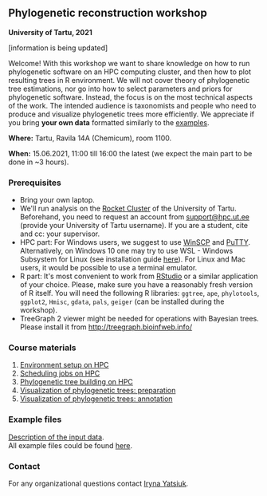 ## Phylogenetic reconstruction workshop
**University of Tartu, 2021** 

[information is being updated]

Welcome! With this workshop we want to share knowledge on how to run phylogenetic software on an HPC computing cluster, and then how to plot resulting trees in R environment. We will not cover theory of phylogenetic tree estimations, nor go into how to select parameters and priors for phylogenetic software. Instead, the focus is on the most technical aspects of the work. The intended audience is taxonomists and people who need to produce and visualize phylogenetic trees more efficiently. We appreciate if you bring **your own data** formatted similarly to the [examples](examples.md).

**Where:** Tartu, Ravila 14A (Chemicum), room 1100.

**When:** 15.06.2021, 11:00 till 16:00 the latest (we expect the main part to be done in ~3 hours).

### Prerequisites
- Bring your own laptop.
- We'll run analysis on the [Rocket Cluster](https://hpc.ut.ee/en/resources/rocket-cluster-en/) of the University of Tartu. Beforehand, you need to request an account from support@hpc.ut.ee (provide your University of Tartu username). If you are a student, cite and cc: your supervisor.
- HPC part: For Windows users, we suggest to use [WinSCP](https://winscp.net/eng/downloads.php) and [PuTTY](https://winscp.net/eng/downloads.php#putty).
Alternatively, on Windows 10 one may try to use WSL - Windows Subsystem for Linux (see installation guide [here](https://docs.microsoft.com/en-us/windows/wsl/install-win10)).
For Linux and Mac users, it would be possible to use a terminal emulator.
- R part: It's most convenient to work from [RStudio](https://www.rstudio.com/products/rstudio/download/) or a similar application of your choice. Please, make sure you have a reasonably fresh version of R itself. You will need the following R libraries: `ggtree`, `ape`, `phylotools`, `ggplot2`, `Hmisc`, `gdata`, `pals`, `geiger` (can be installed during the workshop).
- TreeGraph 2 viewer might be needed for operations with Bayesian trees. Please install it from http://treegraph.bioinfweb.info/

### Course materials
1. [Environment setup on HPC](00.Environment_setup.md)
2. [Scheduling jobs on HPC](01.SLURM.md)
3. [Phylogenetic tree building on HPC](02.Phylo_on_HPC.md)
4. [Visualization of phylogenetic trees: preparation](03.Tree_viz.md)
5. [Visualization of phylogenetic trees: annotation](03.Tree_viz.md)

### Example files
[Description of the input data](examples.md).<br/>
All example files could be found [here](https://github.com/Mycology-Microbiology-Center/Phylo2021/tree/main/data).


### Contact
For any organizational questions contact [Iryna Yatsiuk](mailto:iryna.yatsiuk@ut.ee).
